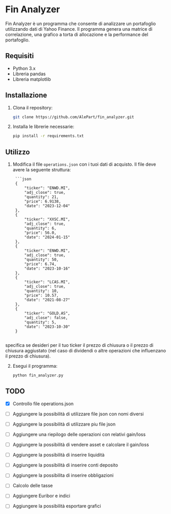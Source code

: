 # Fin Analyzer

Fin Analyzer è un programma che consente di analizzare un portafoglio utilizzando dati di Yahoo Finance. Il programma genera una matrice di correlazione, una grafico a torta di allocazione e la performance del portafoglio.

## Requisiti

- Python 3.x
- Libreria pandas
- Libreria matplotlib

## Installazione

1. Clona il repository:
    
    ```bash
    git clone https://github.com/AlePart/fin_analyzer.git
    ```

2. Installa le librerie necessarie:

    ```bash
    pip install -r requirements.txt
    ```

## Utilizzo

1. Modifica il file `operations.json` con i tuoi dati di acquisto. Il file deve avere la seguente struttura:
    
        ```json
        {
            "ticker": "ENWD.MI",
            "adj_close": true,
            "quantity": 21,
            "price": 6.9138,
            "date": "2023-12-04"
        },
        {
            "ticker": "XXSC.MI",
            "adj_close": true,
            "quantity": 6,
            "price": 56.0,
            "date": "2024-01-15"
        },
        {
            "ticker": "ENWD.MI",
            "adj_close": true,
            "quantity": 50,
            "price": 6.74,
            "date": "2023-10-16"
        },
        {
            "ticker": "LCAS.MI",
            "adj_close": true,
            "quantity": 10,
            "price": 10.57,
            "date": "2021-08-27"
        },
        {
            "ticker": "GOLD.AS",
            "adj_close": false,
            "quantity": 5,
            "date": "2023-10-30"
        }
    ```
specifica se desideri per il tuo ticker il prezzo di chiusura o il prezzo di chiusura aggiustato (nel caso di dividendi o altre operazioni che influenzano il prezzo di chiusura).

2. Esegui il programma:

    ```bash
    python fin_analyzer.py
    ```

## TODO
- [x] Controllo file operations.json
- [ ] Aggiungere la possibilità di utilizzare file json con nomi diversi
- [ ] Aggiungere la possibilità di utilizzare piu file json
- [ ] Aggiungere una riepilogo delle operazioni con relativi gain/loss
- [ ] Aggiungere la possibilità di vendere asset e calcolare il gain/loss
- [ ] Aggiungere la possibilità di inserire liquidità
- [ ] Aggiungere la possibilità di inserire conti deposito
- [ ] Aggiungere la possibilita di inserire obbligazioni
- [ ] Calcolo delle tasse
- [ ] Aggiungere Euribor e indici
- [ ] Aggiungere la possibilità esportare grafici




